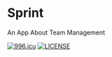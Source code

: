 # Sprint
An App About Team Management

<a href="https://996.icu"><img src="https://img.shields.io/badge/link-996.icu-red.svg" alt="996.icu" /></a>  [![LICENSE](https://img.shields.io/badge/license-Anti%20996-blue.svg)](https://github.com/996icu/996.ICU/blob/master/LICENSE)
